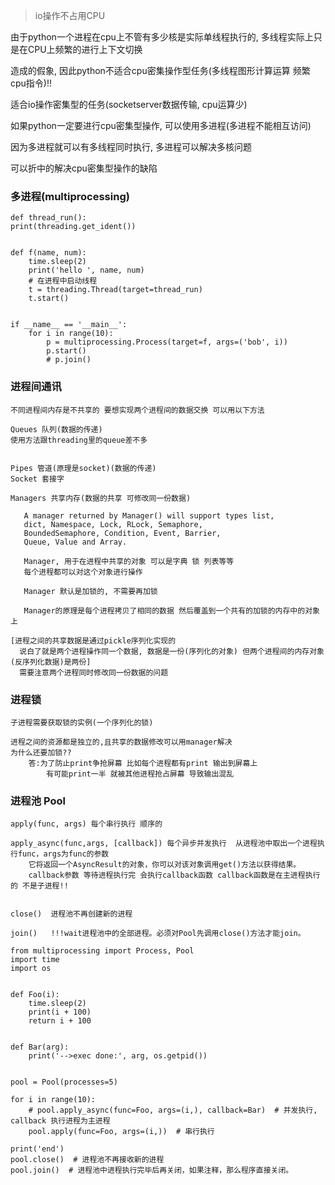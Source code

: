 > io操作不占用CPU

由于python一个进程在cpu上不管有多少核是实际单线程执行的, 多线程实际上只是在CPU上频繁的进行上下文切换

造成的假象, 因此python不适合cpu密集操作型任务(多线程图形计算运算 频繁cpu指令)!!

适合io操作密集型的任务(socketserver数据传输, cpu运算少)

如果python一定要进行cpu密集型操作, 可以使用多进程(多进程不能相互访问)

因为多进程就可以有多线程同时执行, 多进程可以解决多核问题

可以折中的解决cpu密集型操作的缺陷

### 多进程(multiprocessing)

    def thread_run():
    print(threading.get_ident())


    def f(name, num):
        time.sleep(2)
        print('hello ', name, num)
        # 在进程中启动线程
        t = threading.Thread(target=thread_run)
        t.start()


    if __name__ == '__main__':
        for i in range(10):
            p = multiprocessing.Process(target=f, args=('bob', i))
            p.start()
            # p.join()

### 进程间通讯

    不同进程间内存是不共享的 要想实现两个进程间的数据交换 可以用以下方法

    Queues 队列(数据的传递)
    使用方法跟threading里的queue差不多


    Pipes 管道(原理是socket)(数据的传递)
    Socket 套接字

    Managers 共享内存(数据的共享 可修改同一份数据)

       A manager returned by Manager() will support types list,
       dict, Namespace, Lock, RLock, Semaphore,
       BoundedSemaphore, Condition, Event, Barrier,
       Queue, Value and Array.

       Manager, 用于在进程中共享的对象 可以是字典 锁 列表等等
       每个进程都可以对这个对象进行操作

       Manager 默认是加锁的, 不需要再加锁

       Manager的原理是每个进程拷贝了相同的数据 然后覆盖到一个共有的加锁的内存中的对象上

    [进程之间的共享数据是通过pickle序列化实现的
      说白了就是两个进程操作同一个数据, 数据是一份(序列化的对象) 但两个进程间的内存对象(反序列化数据)是两份]
      需要注意两个进程同时修改同一份数据的问题

### 进程锁

    子进程需要获取锁的实例(一个序列化的锁)

    进程之间的资源都是独立的,且共享的数据修改可以用manager解决
    为什么还要加锁??
        答:为了防止print争抢屏幕 比如每个进程都有print 输出到屏幕上
            有可能print一半 就被其他进程抢占屏幕 导致输出混乱

### 进程池 Pool


    apply(func, args) 每个串行执行 顺序的

    apply_async(func,args, [callback]) 每个异步并发执行  从进程池中取出一个进程执行func，args为func的参数
        它将返回一个AsyncResult的对象，你可以对该对象调用get()方法以获得结果。
        callback参数 等待进程执行完 会执行callback函数 callback函数是在主进程执行的 不是子进程!!


    close()  进程池不再创建新的进程

    join()   !!!wait进程池中的全部进程。必须对Pool先调用close()方法才能join。

    from multiprocessing import Process, Pool
    import time
    import os


    def Foo(i):
        time.sleep(2)
        print(i + 100)
        return i + 100


    def Bar(arg):
        print('-->exec done:', arg, os.getpid())


    pool = Pool(processes=5)

    for i in range(10):
        # pool.apply_async(func=Foo, args=(i,), callback=Bar)  # 并发执行, callback 执行进程为主进程
        pool.apply(func=Foo, args=(i,))  # 串行执行

    print('end')
    pool.close()  # 进程池不再接收新的进程
    pool.join()  # 进程池中进程执行完毕后再关闭，如果注释，那么程序直接关闭。

